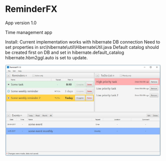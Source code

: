 # ReminderFX

App version 1.0

Time management app

Install:
Current implementation works with hibernate DB connection
Need to set properties in src\hibernate\util\HibernateUtil.java
Default catalog should be created first on DB and set in hibernate.default_catalog
hibernate.hbm2ggl.auto is set to update.

![Alt text](/screen.jpg?raw=true "ReminderFX screenshot")
